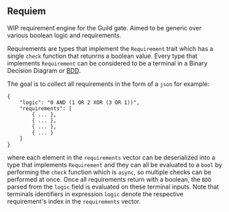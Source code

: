 ## Requiem
WIP requirement engine for the Guild gate. Aimed to be generic over various
boolean logic and requirements.

Requirements are types that implement the `Requirement` trait which has a
single `check` function that retunrns a boolean value. Every type that
implements `Requirement` can be considered to be a terminal in a Binary
Decision Diagram or
[BDD](https://docs.rs/boolean_expression/latest/boolean_expression/struct.BDD.html).

The goal is to collect all requirements in the form of a `json` for example:
```
{
	"logic": "0 AND (1 OR 2 XOR (3 OR 1))",
	"requirements": [
		{ ... },
		{ ... },
		{ ... },
		{ ... }
	]
}
```
where each element in the `requirements` vector can be deserialized into a type
that implements `Requirement` and they can all be evaluated to a `bool` by
performing the `check` function which is `async`, so multiple checks can be
performed at once. Once all requirements return with a boolean, the `BDD`
parsed from the `logic` field is evaluated on these terminal inputs. Note that
terminals identifiers in expression `logic` denote the respective requirement's
index in the `requirements` vector.
